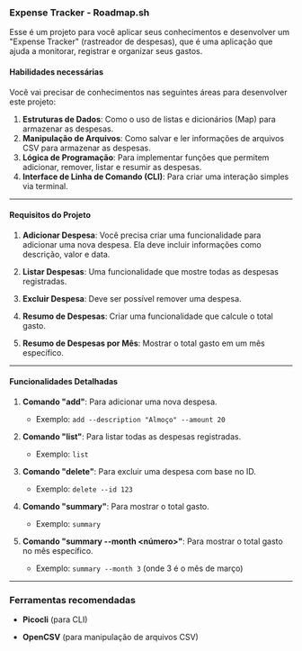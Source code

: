 ### **Expense Tracker - Roadmap.sh**
Esse é um projeto para você aplicar seus conhecimentos e desenvolver um "Expense Tracker" (rastreador de despesas), que é uma aplicação que ajuda a monitorar, registrar e organizar seus gastos.
#### **Habilidades necessárias**
Você vai precisar de conhecimentos nas seguintes áreas para desenvolver este projeto:
1. **Estruturas de Dados**: Como o uso de listas e dicionários (Map) para armazenar as despesas.
2. **Manipulação de Arquivos**: Como salvar e ler informações de arquivos CSV para armazenar as despesas.    
3. **Lógica de Programação**: Para implementar funções que permitem adicionar, remover, listar e resumir as despesas.
4. **Interface de Linha de Comando (CLI)**: Para criar uma interação simples via terminal.
---

#### **Requisitos do Projeto**

1. **Adicionar Despesa**: Você precisa criar uma funcionalidade para adicionar uma nova despesa. Ela deve incluir informações como descrição, valor e data.
    
2. **Listar Despesas**: Uma funcionalidade que mostre todas as despesas registradas.
    
3. **Excluir Despesa**: Deve ser possível remover uma despesa.
    
4. **Resumo de Despesas**: Criar uma funcionalidade que calcule o total gasto.
    
5. **Resumo de Despesas por Mês**: Mostrar o total gasto em um mês específico.
    

---

#### **Funcionalidades Detalhadas**

1. **Comando "add"**: Para adicionar uma nova despesa.
    
    - Exemplo: `add --description "Almoço" --amount 20`
        
2. **Comando "list"**: Para listar todas as despesas registradas.
    
    - Exemplo: `list`
        
3. **Comando "delete"**: Para excluir uma despesa com base no ID.
    
    - Exemplo: `delete --id 123`
        
4. **Comando "summary"**: Para mostrar o total gasto.
    
    - Exemplo: `summary`
        
5. **Comando "summary --month <número>"**: Para mostrar o total gasto no mês específico.
    
    - Exemplo: `summary --month 3` (onde 3 é o mês de março)
        

---

### **Ferramentas recomendadas**

- **Picocli** (para CLI)
    
- **OpenCSV** (para manipulação de arquivos CSV)